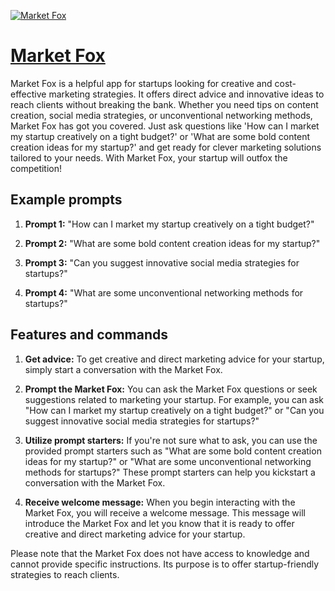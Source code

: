 [![Market Fox](https://files.oaiusercontent.com/file-IbruHMo8pBhvnfB3iVYjV7fY?se=2123-10-17T10%3A36%3A08Z&sp=r&sv=2021-08-06&sr=b&rscc=max-age%3D31536000%2C%20immutable&rscd=attachment%3B%20filename%3DDALL%25C2%25B7E%25202023-11-10%252011.09.45%2520-%2520A%2520female%2520fox%2520dressed%2520in%2520trendy%2520tech%2520startup%2520attire%252C%2520like%2520a%2520hoodie%2520and%2520jeans%252C%2520in%2520a%2520lively%2520startup%2520office.%2520She%2527s%2520wearing%2520smart%2520glasses%2520and%2520a%2520smartwatch%252C.png&sig=0wCQCz9t/EqbbGDxk7gX6rhdhcG1XVrB6iEou0D/OPI%3D)](https://chat.openai.com/g/g-Iy9reGgUU-market-fox)

# [Market Fox](https://chat.openai.com/g/g-Iy9reGgUU-market-fox)

Market Fox is a helpful app for startups looking for creative and cost-effective marketing strategies. It offers direct advice and innovative ideas to reach clients without breaking the bank. Whether you need tips on content creation, social media strategies, or unconventional networking methods, Market Fox has got you covered. Just ask questions like 'How can I market my startup creatively on a tight budget?' or 'What are some bold content creation ideas for my startup?' and get ready for clever marketing solutions tailored to your needs. With Market Fox, your startup will outfox the competition!

## Example prompts

1. **Prompt 1:** "How can I market my startup creatively on a tight budget?"

2. **Prompt 2:** "What are some bold content creation ideas for my startup?"

3. **Prompt 3:** "Can you suggest innovative social media strategies for startups?"

4. **Prompt 4:** "What are some unconventional networking methods for startups?"

## Features and commands

1. **Get advice:** To get creative and direct marketing advice for your startup, simply start a conversation with the Market Fox.

2. **Prompt the Market Fox:** You can ask the Market Fox questions or seek suggestions related to marketing your startup. For example, you can ask "How can I market my startup creatively on a tight budget?" or "Can you suggest innovative social media strategies for startups?"

3. **Utilize prompt starters:** If you're not sure what to ask, you can use the provided prompt starters such as "What are some bold content creation ideas for my startup?" or "What are some unconventional networking methods for startups?" These prompt starters can help you kickstart a conversation with the Market Fox.

4. **Receive welcome message:** When you begin interacting with the Market Fox, you will receive a welcome message. This message will introduce the Market Fox and let you know that it is ready to offer creative and direct marketing advice for your startup.

Please note that the Market Fox does not have access to knowledge and cannot provide specific instructions. Its purpose is to offer startup-friendly strategies to reach clients.